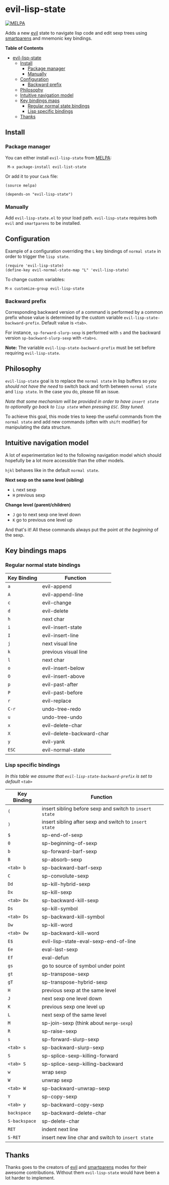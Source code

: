 # evil-lisp-state
[![MELPA](http://melpa.org/packages/evil-lisp-state-badge.svg)](http://melpa.org/#/evil-lisp-state)

Adds a new [evil][evil-link] state to navigate lisp code and edit sexp trees
using [smartparens][smartparens-link] and mnemonic key bindings.

<!-- markdown-toc start - Don't edit this section. Run M-x markdown-toc/generate-toc again -->
**Table of Contents**

- [evil-lisp-state](#evil-lisp-state)
    - [Install](#install)
        - [Package manager](#package-manager)
        - [Manually](#manually)
    - [Configuration](#configuration)
        - [Backward prefix](#backward-prefix)
    - [Philosophy](#philosophy)
    - [Intuitive navigation model](#intuitive-navigation-model)
    - [Key bindings maps](#key-bindings-maps)
        - [Regular normal state bindings](#regular-normal-state-bindings)
        - [Lisp specific bindings](#lisp-specific-bindings)
    - [Thanks](#thanks)

<!-- markdown-toc end -->

## Install

### Package manager

You can either install `evil-lisp-state` from [MELPA][melpa-link]:

```
 M-x package-install evil-list-state
```

Or add it to your `Cask` file:

```elisp
(source melpa)

(depends-on "evil-lisp-state")
```

### Manually

Add `evil-lisp-state.el` to your load path. `evil-lisp-state` requires
both `evil` and `smartparens` to be installed.

## Configuration

Example of a configuration overriding the `L` key bindings of `normal state`
in order to trigger the `lisp state`.

```elisp
(require 'evil-lisp-state)
(define-key evil-normal-state-map "L" 'evil-lisp-state)
```

To change custom variables:

```
M-x customize-group evil-lisp-state
```

### Backward prefix

Corresponding backward version of a command is performed by a common prefix
whose value is determined by the custom variable
`evil-lisp-state-backward-prefix`. Default value is `<tab>`.

For instance, `sp-forward-slurp-sexp` is performed with `s` and the backward
version `sp-backward-slurp-sexp` with `<tab>s`.

**Note:** The variable `evil-lisp-state-backward-prefix` must be set before
requiring `evil-lisp-state`.

## Philosophy

`evil-lisp-state` goal is to replace the `normal state` in lisp buffers so
_you should not have the need_ to switch back and forth  between `normal state`
and `lisp state`. In the case you do, please fill an issue.

_Note that some mechanism will be provided in order to  have `insert state`
to optionally go back to `lisp state` when pressing `ESC`. Stay tuned._

To achieve this goal, this mode tries to keep the useful commands from the
`normal state` and add new commands (often with `shift` modifier) for
manipulating the data structure.

## Intuitive navigation model

A lot of experimentation led to the following navigation model which should
hopefully be a lot more accessible than the other models.

`hjkl` behaves like in the default `normal state`.

**Next sexp on the same level (sibling)**
- `L` next sexp
- `H` previous sexp

**Change level (parent/children)**
- `J` go to next sexp one level down
- `K` go to previous one level up

And that's it! All these commands always put the point _at the beginning_ of
the sexp.

## Key bindings maps

### Regular normal state bindings

Key Binding   | Function
--------------|------------------------------------------------------------
`a`           | evil-append
`A`           | evil-append-line
`c`           | evil-change
`d`           | evil-delete
`h`           | next char
`i`           | evil-insert-state
`I`           | evil-insert-line
`j`           | next visual line
`k`           | previous visual line
`l`           | next char
`o`           | evil-insert-below
`O`           | evil-insert-above
`p`           | evil-past-after
`P`           | evil-past-before
`r`           | evil-replace
`C-r`         | undo-tree-redo
`u`           | undo-tree-undo
`x`           | evil-delete-char
`X`           | evil-delete-backward-char
`y`           | evil-yank
`ESC`         | evil-normal-state

### Lisp specific bindings

_In this table we assume that `evil-lisp-state-backward-prefix` is set to
default `<tab>`_

Key Binding   | Function
--------------|------------------------------------------------------------
`(`           | insert sibling before sexp and switch to `insert state`
`)`           | insert sibling after sexp and switch to `insert state`
`$`           | sp-end-of-sexp
`0`           | sp-beginning-of-sexp
`b`           | sp-forward-barf-sexp
`B`           | sp-absorb-sexp
`<tab> b`     | sp-backward-barf-sexp
`C`           | sp-convolute-sexp
`Dd`          | sp-kill-hybrid-sexp
`Dx`          | sp-kill-sexp
`<tab> Dx`    | sp-backward-kill-sexp
`Ds`          | sp-kill-symbol
`<tab> Ds`    | sp-backward-kill-symbol
`Dw`          | sp-kill-word
`<tab> Dw`    | sp-backward-kill-word
`E$`          | evil-lisp-state-eval-sexp-end-of-line
`Ee`          | eval-last-sexp
`Ef`          | eval-defun
`gs`          | go to source of symbol under point
`gt`          | sp-transpose-sexp
`gT`          | sp-transpose-hybrid-sexp
`H`           | previous sexp at the same level
`J`           | next sexp one level down
`K`           | previous sexp one level up
`L`           | next sexp of the same level
`M`           | sp-join-sexp (think about `merge-sexp`)
`R`           | sp-raise-sexp
`s`           | sp-forward-slurp-sexp
`<tab> s`     | sp-backward-slurp-sexp
`S`           | sp-splice-sexp-killing-forward
`<tab> S`     | sp-splice-sexp-killing-backward
`w`           | wrap sexp
`W`           | unwrap sexp
`<tab> W`     | sp-backward-unwrap-sexp
`Y`           | sp-copy-sexp
`<tab> y`     | sp-backward-copy-sexp
`backspace`   | sp-backward-delete-char
`S-backspace` | sp-delete-char
`RET`         | indent next line
`S-RET`       | insert new line char and switch to `insert state`

## Thanks

Thanks goes to the creators of [evil][evil-link] and [smartparens][smartparens-link]
modes for their awesome contributions. Without them `evil-lisp-state` would
have been a lot harder to implement.

[evil-link]: https://gitorious.org/evil/pages/Home
[smartparens-link]: https://github.com/Fuco1/smartparens/wiki
[melpa-link]: http://melpa.org/
